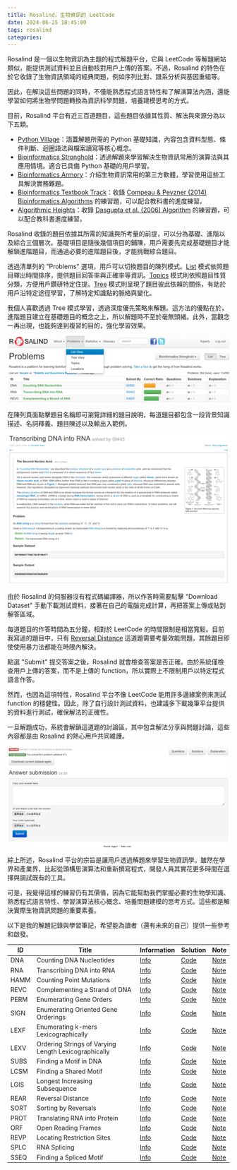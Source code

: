 ```yaml
---
title: Rosalind，生物資訊的 LeetCode
date: 2024-06-25 18:45:09
tags: rosalind
categories:
---
```


Rosalind 是一個以生物資訊為主題的程式解題平台，它與 LeetCode 等解題網站類似，能提供測試資料並且自動核對用戶上傳的答案。不過，Rosalind 的特色在於它收錄了生物資訊領域的經典問題，例如序列比對、譜系分析與基因重組等。

因此，在解決這些問題的同時，不僅能熟悉程式語言特性和了解演算法內涵，還能學習如何將生物學問題轉換為資訊科學問題，培養建模思考的方式。

<!--more-->

目前，Rosalind 平台有近三百道題目，這些題目依據其性質、解法與來源分為以下五類。

- [Python Village]：涵蓋解題所需的 Python 基礎知識，內容包含資料型態、條件判斷、迴圈語法與檔案讀寫等核心概念。
- [Bioinformatics Stronghold]：透過解題來學習解決生物資訊常用的演算法與其應用情境。適合已具備 Python 基礎的用戶學習。
- [Bioinformatics Armory]：介紹生物資訊常用的第三方軟體，學習使用這些工具解決實務難題。
- [Bioinformatics Textbook Track]：收錄 [Compeau & Pevzner (2014) Bioinformatics Algorithms](https://www.bioinformaticsalgorithms.org/) 的練習題，可以配合教科書的進度練習。
- [Algorithmic Heights]：收錄 [Dasgupta et al. (2006) Algorithm](http://algorithmics.lsi.upc.edu/docs/Dasgupta-Papadimitriou-Vazirani.pdf) 的練習題，可以配合教科書進度練習。

[Python Village]: https://rosalind.info/problems/list-view/?location=python-village
[Bioinformatics Stronghold]: https://rosalind.info/problems/list-view/
[Bioinformatics Armory]: https://rosalind.info/problems/list-view/?location=bioinformatics-armory
[Bioinformatics Textbook Track]: https://rosalind.info/problems/list-view/?location=bioinformatics-textbook-track
[Algorithmic Heights]: https://rosalind.info/problems/list-view/?location=algorithmic-heights


Rosalind 收錄的題目依據其所需的知識與所考量的前提，可以分為基礎、進階以及綜合三個層次。基礎項目是隨後幾個項目的鋪陳，用戶需要先完成基礎題目才能解鎖進階題目，而通過必要的進階題目後，才能挑戰綜合題目。

透過清單列的 "Problems" 選項，用戶可以切換題目的陳列模式。[List](https://rosalind.info/problems/list-view/) 模式依照題目釋出時間排序，提供題目回答率與正確率等資訊。[Topics](https://rosalind.info/problems/topics/) 模式則依照題目性質分類，方便用戶鑽研特定住提。[Tree](https://rosalind.info/problems/tree-view/) 模式則呈現了題目彼此依賴的關係，有助於用戶沿特定途徑學習，了解特定知識點的脈絡與變化。

我個人喜歡透過 Tree 模式學習，透過深度優先策略來解題。這方法的優點在於，進階題目建立在基礎題目的概念之上，所以解題時不至於毫無頭緒。此外，當觀念一再出現，也能夠達到複習的目的，強化學習效果。

![](https://raw.githubusercontent.com/5uperb0y/blog-media/main/rosalind-a-platform-for-learning-bioinformatics-through-problem-solving/rosalind-a-platform-for-learning-bioinformatics-through-problem-solving_problems.png)

在陳列頁面點擊題目名稱即可瀏覽詳細的題目說明，每道題目都包含一段背景知識描述、名詞釋義、題目陳述以及輸出入範例。

![](https://raw.githubusercontent.com/5uperb0y/blog-media/main/rosalind-a-platform-for-learning-bioinformatics-through-problem-solving/rosalind-a-platform-for-learning-bioinformatics-through-problem-solving_description.png)

由於 Rosalind 的伺服器沒有程式碼編譯器，所以作答時需要點擊 "Download Dataset" 手動下載測試資料，接著在自己的電腦完成計算，再把答案上傳或貼到解答區域。

每道題目的作答時間為五分鐘，相對於 LeetCode 的時間限制是相當寬鬆。目前我寫過的題目中，只有 [Reversal Distance](https://5uperb0y.com/reversal-distance/) 這道題需要考量效能問題，其餘題目即使使用暴力法都能在時限內解決。

點選 "Submit" 提交答案之後，Rosalind 就會檢查答案是否正確。由於系統僅檢查用戶上傳的答案，而不是上傳的 function，所以實際上不限制用戶以特定程式語言作答。

然而，也因為這項特性，Rosalind 平台不像 LeetCode 能用許多邊緣案例來測試 function 的穩健性。因此，除了自行設計測試資料，也建議多下載幾筆平台提供的資料進行測試，確保解法的正確性。


一旦解題成功，系統會解鎖這道題的討論區，其中包含解法分享與問題討論，這些內容都是由 Rosalind 的熱心用戶共同維護。

![](https://raw.githubusercontent.com/5uperb0y/blog-media/main/rosalind-a-platform-for-learning-bioinformatics-through-problem-solving/rosalind-a-platform-for-learning-bioinformatics-through-problem-solving_answering.png)

綜上所述，Rosalind 平台的宗旨是讓用戶透過解題來學習生物資訊學。雖然在學界和產業界，比起從頭構思演算法和重新撰寫程式，開發人員其實花更多時間在選擇與調試既有的工具。

可是，我覺得這樣的練習仍有其價值，因為它能幫助我們掌握必要的生物學知識、熟悉程式語言特性、學習演算法核心概念、培養問題建模的思考方式。這些都是解決實際生物資訊問題的重要素養。

以下是我的解題記錄與學習筆記，希望能為讀者（還有未來的自己）提供一些參考和啟發。

| ID   | Title                                                | Information                                  | Solution                    | Note                                                                               |
| ---- | ---------------------------------------------------- | -------------------------------------------- | --------------------------- | ---------------------------------------------------------------------------------- |
| DNA  | Counting DNA Nucleotides                             | [Info](https://rosalind.info/problems/dna/)  | [Code](./code/dna/dna.py)   | [Note](https://5uperb0y.com/counting-dna-nucleotides/)                             |
| RNA  | Transcribing DNA into RNA                            | [Info](https://rosalind.info/problems/rna/)  | [Code](./code/rna/rna.py)   | [Note](https://5uperb0y.com/transcribing-dna-into-rna/)                            |
| HAMM | Counting Point Mutations                             | [Info](https://rosalind.info/problems/hamm/) | [Code](./code/hamm/hamm.py) | [Note](https://5uperb0y.com/counting-point-mutations/)                             |
| REVC | Complementing a Strand of DNA                        | [Info](https://rosalind.info/problems/revc/) | [Code](./code/revc/revc.py) | [Note](https://5uperb0y.com/complementing-a-strand-of-dna/)                        |
| PERM | Enumerating Gene Orders                              | [Info](https://rosalind.info/problems/perm/) | [Code](./code/perm/perm.py) | [Note](https://5uperb0y.com/enumerating-gene-orders/)                              |
| SIGN | Enumerating Oriented Gene Orderings                  | [Info](https://rosalind.info/problems/sign/) | [Code](./code/sign/sign.py) | [Note](https://5uperb0y.com/enumerating-oriented-gene-orderings/)                  |
| LEXF | Enumerating k-mers Lexicographically                 | [Info](https://rosalind.info/problems/lexf/) | [Code](./code/lexf/lexf.py) | [Note](https://5uperb0y.com/enumerating-k-mers-lexicographically/)                 |
| LEXV | Ordering Strings of Varying Length Lexicographically | [Info](https://rosalind.info/problems/lexv/) | [Code](./code/lexv/lexv.py) | [Note](https://5uperb0y.com/ordering-strings-of-varying-length-lexicographically/) |
| SUBS | Finding a Motif in DNA                               | [Info](https://rosalind.info/problems/subs/) | [Code](./code/subs/subs.py) | [Note](https://5uperb0y.com/finding-a-motif-in-dna/)                               |
| LCSM | Finding a Shared Motif                               | [Info](https://rosalind.info/problems/lcsm/) | [Code](./code/lcsm/lcsm.py) | [Note](https://5uperb0y.com/finding-a-shared-motif/)                               |
| LGIS | Longest Increasing Subsequence                       | [Info](https://rosalind.info/problems/lgis/) | [Code](./code/lgis/lgis.py) | [Note](https://5uperb0y.com/longest-increasing-subsequence/)                       |
| REAR | Reversal Distance                                    | [Info](https://rosalind.info/problems/rear/) | [Code](./code/rear/rear.py) | [Note](https://5uperb0y.com/reversal-distance/)                                    |
| SORT | Sorting by Reversals                                 | [Info](https://rosalind.info/problems/sort/) | [Code](./code/sort/sort.py) | [Note](https://5uperb0y.com/sorting-by-reversals/)                                 |
| PROT | Translating RNA into Protein                         | [Info](https://rosalind.info/problems/prot/) | [Code](./code/prot/prot.py) | [Note](https://5uperb0y.com/translating-rna-into-protein/)                         |
| ORF  | Open Reading Frames                                  | [Info](https://rosalind.info/problems/orf/)  | [Code](./code/orf/orf.py)   | [Note](https://5uperb0y.com/open-reading-frames/)                                  |
| REVP | Locating Restriction Sites                           | [Info](https://rosalind.info/problems/revp/) | [Code](./code/revp/revp.py) | [Note](https://5uperb0y.com/locating-restriction-sites/)                           |
| SPLC | RNA Splicing                                         | [Info](https://rosalind.info/problems/splc/) | [Code](./code/splc/splc.py) | [Note](https://5uperb0y.com/rna-splicing/)                                         |
| SSEQ | Finding a Spliced Motif                              | [Info](https://rosalind.info/problems/sseq/) | [Code](./code/sseq/sseq.py) | [Note](https://5uperb0y.com/finding-a-spliced-motif/)                              |